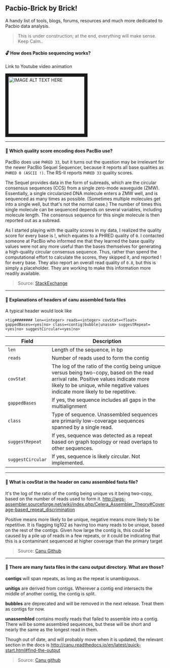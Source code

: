 ## Pacbio-Brick by Brick!
A handy list of tools, blogs, forums, resources and much more dedicated to Pacbio data analysis.

> This is under construction; at the end, everything will make sense. Keep Calm..

#### :unlock: How does Pacbio sequencing works?

Link to Youtube video animation

<a href="http://www.youtube.com/watch?feature=player_embedded&v=WMZmG00uhwU" target="_blank"><img src="http://img.youtube.com/vi/WMZmG00uhwU/0.jpg" alt="IMAGE ALT TEXT HERE" width="240" height="180" border="10" /></a>

---


#### :nut_and_bolt: Which quality score encoding does PacBio use?

PacBio does use `PHRED 33`, but it turns out the question may be irrelevant for the newer PacBio Sequel Sequencer, because it reports all base qualities as `PHRED 0 (ASCII !)`. The RS-II reports `PHRED 33` quality scores.

The Sequel provides data in the form of subreads, which are the circular consensus sequences (CCS) from a single zero-mode waveguide (ZMW). Essentially, a single circularized DNA molecule enters a ZMW well, and is sequenced as many times as possible. (Sometimes multiple molecules get into a single well, but that's not the normal case.) The number of times this single molecule can be sequenced depends on several variables, including molecule length. The consensus sequence for this single molecule is then reported out as a subread.

As I started playing with the quality scores in my data, I realized the quality score for every base is !, which equates to a PHRED quality of `0`. I contacted someone at PacBio who informed me that they learned the base quality values were not any more useful than the bases themselves for generating a high-quality circular consensus sequence. Thus, rather than spend the computational effort to calculate the scores, they skipped it, and reported ! for every base. They also report an overall read quality of `0.8`, but this is simply a placeholder. They are working to make this information more readily available.

> Source: [StackExchange](https://bioinformatics.stackexchange.com/questions/885/which-quality-score-encoding-does-pacbio-use)

----

#### :nut_and_bolt: Explanations of headers of canu assembled fasta files

A typical header would look like

```
>tig######## len=<integer> reads=<integer> covStat=<float> gappedBases=<yes|no> class=<contig|bubble|unassm> suggestRepeat=<yes|no> suggestCircular=<yes|no>
```

Field | Description |
--- | --- |
`len` | Length of the sequence, in bp |
`reads` |  Number of reads used to form the contig |
`covStat` | The log of the ratio of the contig being unique versus being two-copy, based on the read arrival rate.  Positive values indicate more likely to be unique, while negative values indicate more likely to be repetitive.
`gappedBases` | If yes, the sequence includes all gaps in the multialignment
`class` | Type of sequence.  Unassembled sequences are primarily low-coverage sequences spanned by a single read.
`suggestRepeat` | If yes, sequence was detected as a repeat based on graph topology or read overlaps to other sequences.
`suggestCircular` | If yes, sequence is likely circular.  Not implemented.

----


#### :nut_and_bolt: What is covStat in the header on canu assembled fasta file?

It's the log of the ratio of the contig being unique vs it being two-copy, based on the number of reads used to form it. http://wgs-assembler.sourceforge.net/wiki/index.php/Celera_Assembler_Theory#Coverage-based_repeat_discrimination

Positive means more likely to be unique, negative means more likely to be repetitive. It is flagging tig102 as having too many reads to be unique, based on the rest of the contigs. Given how large the contig is, this could be caused by a pile up of reads in a few repeats, or it could be indicating that this is a contaminant sequenced at higher coverage than the primary target

> Source: [Canu Github](https://github.com/marbl/canu/issues/101)

----

#### :nut_and_bolt: There are many fasta files in the canu output directory. What are those?

**contigs** will span repeats, as long as the repeat is unambiguous.

**unitigs** are derived from contigs. Wherever a contig end intersects the middle of another contig, the contig is split.

**bubbles** are deprecated and will be removed in the next release. Treat them as contigs for now.

**unassembled** contains mostly reads that failed to assemble into a contig. There will be some assembled sequences, but these will be short and nearly the same as the longest read in them.

Though out of date, and will probably move when it is updated, the relevant section in the docs is http://canu.readthedocs.io/en/latest/quick-start.html#find-the-output

> Source: [Canu github](https://github.com/marbl/canu/issues/286#issuecomment-258876724)
